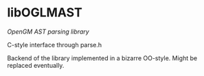 # libOGLMAST

*OpenGM AST parsing library*

C-style interface through parse.h

Backend of the library implemented in a bizarre OO-style. Might
be replaced eventually.